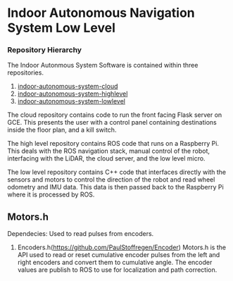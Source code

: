 # Indoor Autonomous Navigation System Low Level

### Repository Hierarchy

The Indoor Autonmous System Software is contained within three repositories. 

1. [indoor-autonomous-system-cloud](https://github.com/thedch/indoor-autonomous-system-cloud)
1. [indoor-autonomous-system-highlevel](https://github.com/thedch/indoor-autonomous-system-highlevel)
1. [indoor-autonomous-system-lowlevel](https://github.com/thedch/indoor-autonomous-system-lowlevel)

The cloud repository contains code to run the front facing Flask server on GCE. This presents the user with a control panel containing destinations inside the floor plan, and a kill switch.

The high level repository contains ROS code that runs on a Raspberry Pi. This deals with the ROS navigation stack, manual control of the robot, interfacing with the LiDAR, the cloud server, and the low level micro. 

The low level repository contains C++ code that interfaces directly with the sensors and motors to control the direction of the robot and read wheel odometry and IMU data. This data is then passed back to the Raspberry Pi where it is processed by ROS. 

## Motors.h 
Dependecies:
Used to read pulses from encoders.
1. Encoders.h(https://github.com/PaulStoffregen/Encoder)
Motors.h is the API used to read or reset cumulative encoder pulses from the left and right encoders and convert them to cumulative angle. The encoder values are publish to ROS to use for localization and path correction.